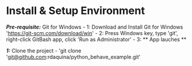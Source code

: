 # Install & Setup Environment

**_Pre-requisite:_** Git for Windows
    - 1: Download and Install Git for Windows 'https://git-scm.com/download/win'
    - 2: Press Windows key, type 'git', right-click GitBash app, click 'Run as Administrator'
    - 3: ** App lauches **

**_1:_** Clone the project
    - 'git clone 'git@github.com:rdaquina/python_behave_example.git'
